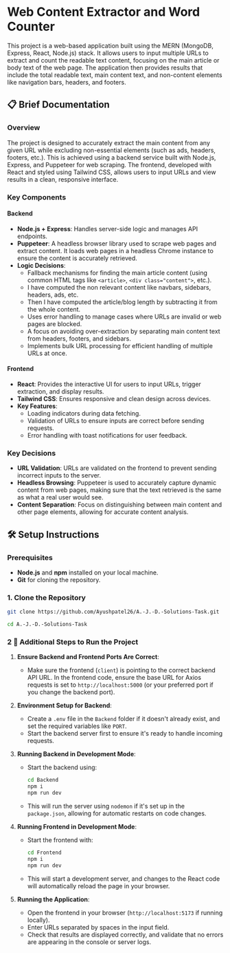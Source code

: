 # Web Content Extractor and Word Counter

This project is a web-based application built using the MERN (MongoDB, Express, React, Node.js) stack. It allows users to input multiple URLs to extract and count the readable text content, focusing on the main article or body text of the web page. The application then provides results that include the total readable text, main content text, and non-content elements like navigation bars, headers, and footers.

## 📋 Brief Documentation

### Overview
The project is designed to accurately extract the main content from any given URL while excluding non-essential elements (such as ads, headers, footers, etc.). This is achieved using a backend service built with Node.js, Express, and Puppeteer for web scraping. The frontend, developed with React and styled using Tailwind CSS, allows users to input URLs and view results in a clean, responsive interface.

### Key Components

#### Backend
- **Node.js + Express**: Handles server-side logic and manages API endpoints.
- **Puppeteer**: A headless browser library used to scrape web pages and extract content. It loads web pages in a headless Chrome instance to ensure the content is accurately retrieved.
- **Logic Decisions**:
  - Fallback mechanisms for finding the main article content (using common HTML tags like `<article>`, `<div class="content">`, etc.).
  - I have computed the non relevant content like navbars, sidebars, headers, ads, etc.
  - Then I have computed the article/blog length by subtracting it from the whole content.
  - Uses error handling to manage cases where URLs are invalid or web pages are blocked.
  - A focus on avoiding over-extraction by separating main content text from headers, footers, and sidebars.
  - Implements bulk URL processing for efficient handling of multiple URLs at once.

#### Frontend
- **React**: Provides the interactive UI for users to input URLs, trigger extraction, and display results.
- **Tailwind CSS**: Ensures responsive and clean design across devices.
- **Key Features**:
  - Loading indicators during data fetching.
  - Validation of URLs to ensure inputs are correct before sending requests.
  - Error handling with toast notifications for user feedback.

### Key Decisions
- **URL Validation**: URLs are validated on the frontend to prevent sending incorrect inputs to the server.
- **Headless Browsing**: Puppeteer is used to accurately capture dynamic content from web pages, making sure that the text retrieved is the same as what a real user would see.
- **Content Separation**: Focus on distinguishing between main content and other page elements, allowing for accurate content analysis.

## 🛠️ Setup Instructions

### Prerequisites
- **Node.js** and **npm** installed on your local machine.
- **Git** for cloning the repository.

### 1. Clone the Repository
```bash
git clone https://github.com/Ayushpatel26/A.-J.-D.-Solutions-Task.git

cd A.-J.-D.-Solutions-Task
```

### 2 🔄 Additional Steps to Run the Project

1. **Ensure Backend and Frontend Ports Are Correct**:
   - Make sure the frontend (`client`) is pointing to the correct backend API URL. In the frontend code, ensure the base URL for Axios requests is set to `http://localhost:5000` (or your preferred port if you change the backend port).

2. **Environment Setup for Backend**:
   - Create a `.env` file in the `Backend` folder if it doesn't already exist, and set the required variables like `PORT`.
   - Start the backend server first to ensure it's ready to handle incoming requests.

3. **Running Backend in Development Mode**:
   - Start the backend using:
     ```bash
     cd Backend
     npm i
     npm run dev
     ```
   - This will run the server using `nodemon` if it's set up in the `package.json`, allowing for automatic restarts on code changes.

4. **Running Frontend in Development Mode**:
   - Start the frontend with:
     ```bash
     cd Frontend
     npm i
     npm run dev
     ```
   - This will start a development server, and changes to the React code will automatically reload the page in your browser.

5. **Running the Application**:
   - Open the frontend in your browser (`http://localhost:5173` if running locally).
   - Enter URLs separated by spaces in the input field.
   - Check that results are displayed correctly, and validate that no errors are appearing in the console or server logs.